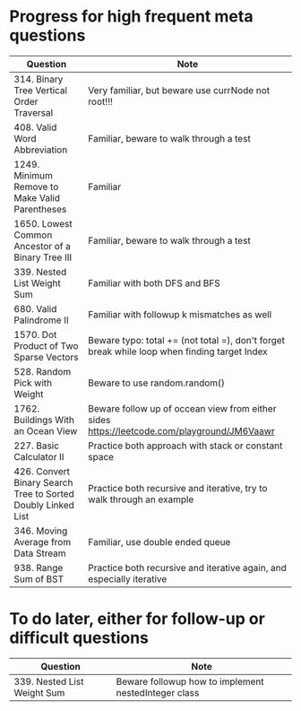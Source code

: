 # Progress for high frequent meta questions
| Question                | Note                         
| ------------------------| ------------------------------ 
| 314. Binary Tree Vertical Order Traversal | Very familiar, but beware use currNode not root!!!
| 408. Valid Word Abbreviation | Familiar, beware to walk through a test
| 1249. Minimum Remove to Make Valid Parentheses | Familiar
| 1650. Lowest Common Ancestor of a Binary Tree III | Familiar, beware to walk through a test
| 339. Nested List Weight Sum | Familiar with both DFS and BFS
| 680. Valid Palindrome II | Familiar with followup k mismatches as well
| 1570. Dot Product of Two Sparse Vectors | Beware typo: total += (not total =), don't forget break while loop when finding target Index
| 528. Random Pick with Weight | Beware to use random.random()
| 1762. Buildings With an Ocean View | Beware follow up of occean view from either sides https://leetcode.com/playground/JM6Vaawr
| 227. Basic Calculator II | Practice both approach with stack or constant space
| 426. Convert Binary Search Tree to Sorted Doubly Linked List | Practice both recursive and iterative, try to walk through an example
| 346. Moving Average from Data Stream | Familiar, use double ended queue
| 938. Range Sum of BST | Practice both recursive and iterative again, and especially iterative

# To do later, either for follow-up or difficult questions
| Question                | Note                         
| ------------------------| ------------------------------ 
| 339. Nested List Weight Sum | Beware followup how to implement nestedInteger class
